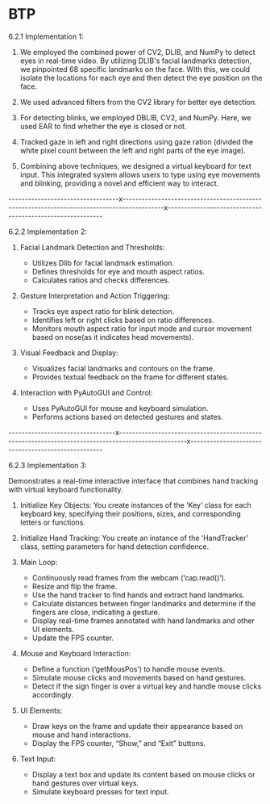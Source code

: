 # BTP

6.2.1 Implementation 1:

1. We employed the combined power of CV2, DLIB, and NumPy to detect eyes in real-time video. By utilizing DLIB's facial landmarks detection, we pinpointed 68 specific landmarks on the face. With this, we could isolate the locations for each eye and then detect the eye position on the face.

2. We used advanced filters from the CV2 library for better eye detection. 

3. For detecting blinks, we employed DBLIB, CV2, and NumPy. Here, we used EAR to find whether the eye is closed or not.

4. Tracked gaze in left and right directions using gaze ration (divided the white pixel count between the left and right parts of the eye image).

5. Combining above techniques, we designed a virtual keyboard for text input. This integrated system allows users to type using eye movements and blinking, providing a novel and efficient way to interact.


----------------------------------x-------------------------------------------------------------------------------------------x----------------------------------------------------------

6.2.2 Implementation 2:

1. Facial Landmark Detection and Thresholds:
   - Utilizes Dlib for facial landmark estimation.
   - Defines thresholds for eye and mouth aspect ratios.
   - Calculates ratios and checks differences.

2. Gesture Interpretation and Action Triggering:
   - Tracks eye aspect ratio for blink detection.
   - Identifies left or right clicks based on ratio differences.
   - Monitors mouth aspect ratio for input mode and cursor movement based on nose(as it indicates head movements).

3. Visual Feedback and Display:
   - Visualizes facial landmarks and contours on the frame.
   - Provides textual feedback on the frame for different states.

4. Interaction with PyAutoGUI and Control:
   - Uses PyAutoGUI for mouse and keyboard simulation.
   - Performs actions based on detected gestures and states.



---------------------------------x---------------------------------------------------------------------------------------------------x---------------------------------------------------


6.2.3 Implementation 3:

Demonstrates a real-time interactive interface that combines hand tracking with virtual keyboard functionality.
1. Initialize Key Objects: You create instances of the ‘Key’ class for each keyboard key, specifying their positions, sizes, and corresponding letters or functions.

2. Initialize Hand Tracking: You create an instance of the ‘HandTracker’ class, setting parameters for hand detection confidence.

3. Main Loop:
   - Continuously read frames from the webcam (‘cap.read()’).
   - Resize and flip the frame.
   - Use the hand tracker to find hands and extract hand landmarks.
   - Calculate distances between finger landmarks and determine if the fingers are close, indicating a gesture.
   - Display real-time frames annotated with hand landmarks and other UI elements.
   - Update the FPS counter.

6. Mouse and Keyboard Interaction:
   - Define a function (‘getMousPos’) to handle mouse events.
   - Simulate mouse clicks and movements based on hand gestures.
   - Detect if the sign finger is over a virtual key and handle mouse clicks accordingly.


7. UI Elements:
   - Draw keys on the frame and update their appearance based on mouse and hand interactions.
   - Display the FPS counter, “Show,” and “Exit” buttons.

8. Text Input:
   - Display a text box and update its content based on mouse clicks or hand gestures over virtual keys.
   - Simulate keyboard presses for text input.




